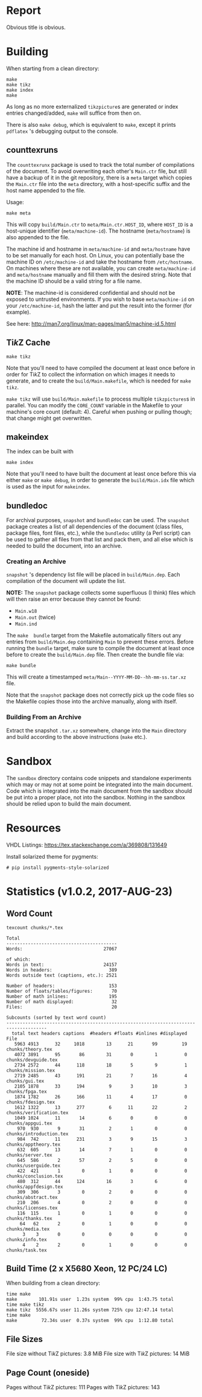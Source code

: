 Report
======

Obvious title is obvious.


Building
========

When starting from a clean directory:
```
make
make tikz
make index
make
```

As long as no more externalized  `tikzpicture`s are generated or index entries
changed/added, `make` will suffice from then on.

There is  also `make debug`, which  is equivalent to `make`,  except it prints
`pdflatex` 's debugging output to the console.

## counttexruns

The `counttexrunx` package  is used to track the total  number of compilations
of the document.  To avoid overwriting each other's `Main.ctr` file, but still
have a  backup of it  in the  git repository, there  is a `meta`  target which
copies the  `Main.ctr` file  into the `meta`  directory, with  a host-specific
suffix and the host name appended to the file.

Usage:
```
make meta
```
This will copy `build/Main.ctr` to `meta/Main.ctr.HOST_ID`, where `HOST_ID` is
a host-unique  identifier (`meta/machine-id`). The  hostname (`meta/hostname`)
is also appended to the file.

The machine id  and hostname in `meta/machine-id` and  `meta/hostname` have to
be set manually for each host. On  Linux, you can potentially base the machine
ID  on  `/etc/machine-id` and  take  the  hostname from  `/etc/hostname`.   On
machines where these  are not available, you can  create `meta/machine-id` and
`meta/hostname` manually and fill them  with the desired string. Note that the
machine ID should be a valid string for a file name.

**NOTE**: The machine-id is considered confidential  and should not be exposed
to  untrusted environments. If  you  wish to  base  `meta/machine-id` on  your
`/etc/machine-id`, hash  the latter and  put the  result into the  former (for
example).

See here: http://man7.org/linux/man-pages/man5/machine-id.5.html


## Ti*k*Z Cache
```
make tikz
```
Note that you'll  need to have compiled  the document at least  once before in
order  for Ti*k*Z  to collect  the  information on  which images  it needs  to
generate, and to  create the `build/Main.makefile`, which is  needed for `make
tikz`.

`make tikz` will use `build/Main.makefile` to process multiple `tikzpictures`s
in parallel.  You can modify the `CORE_COUNT` variable in the Makefile to your
machine's  core count  (default: 4). Careful when  pushing or  pulling though;
that change might get overwritten.

## makeindex
The index can be built with
```
make index
```
Note that you'll need to have built the document at least once before this via
either `make` or `make debug`, in  order to generate the `build/Main.idx` file
which is used as the input for `makeindex`.

## bundledoc
For archival purposes, `snapshot` and  `bundledoc` can be used. The `snapshot`
package  creates a  list of  all dependencies  of the  document (class  files,
package  files, font  files,  etc.),  while the  `bundledoc`  utility (a  Perl
script) can be used to gather all files  from that list and pack them, and all
else which is needed to build the document, into an archive.

### Creating an Archive
`snapshot` 's  dependency list file  will be placed  in `build/Main.dep`. Each
compilation of the document will update the list.

**NOTE:** The  `snapshot` package  collects some  superfluous (I  think) files
which will then raise an error because they cannot be found:

- `Main.w18`
- `Main.out` (twice)
- `Main.ind`

The  `make  bundle`  target  from   the  Makefile  automatically  filters  out
any  entries   from  `build/Main.dep`  containing  `Main`   to  prevent  these
errors. Before running the `bundle` target,  make sure to compile the document
at  least once  before to  create the  `build/Main.dep` file. Then  create the
bundle file via:
```
make bundle
```
This will create a timestamped `meta/Main--YYYY-MM-DD--hh-mm-ss.tar.xz` file.

Note that the `snapshot` package does not  correctly pick up the code files so
the Makefile copies those into the archive manually, along with itself.

### Building From an Archive
Extract the snapshot `.tar.xz` somewhere, change into the `Main` directory and
build according to the above instructions (`make` etc.).


Sandbox
=======

The  `sandbox` directory  contains  code snippets  and standalone  experiments
which may or may not at some  point be integrated into the main document. Code
which is integrated into the main document from the sandbox should be put into
a proper place, not into the  sandbox. Nothing in the sandbox should be relied
upon to build the main document.


Resources
=========
VHDL Listings:
https://tex.stackexchange.com/a/369808/131649

Install solarized theme for pygments:
```
# pip install pygments-style-solarized
```

Statistics (v1.0.2, 2017-AUG-23)
================================

## Word Count

```
texcount chunks/*.tex

Total
-----------------------------------------
Words:                              27067

of which:
Words in text:                      24157
Words in headers:                     389
Words outside text (captions, etc.): 2521

Number of headers:                    153
Number of floats/tables/figures:       70
Number of math inlines:               195
Number of math displayed:              32
Files:                                 20

Subcounts (sorted by text word count)
-------------------------------------------------------------------------------------
  total text headers captions  #headers #floats #inlines #displayed File
   5963 4913      32     1018        13      21       99         19 chunks/theory.tex
   4072 3891      95       86        31       0        1          0 chunks/devguide.tex
   2734 2572      44      118        18       5        9          1 chunks/mission.tex
   2719 2485      43      191        21       7       16          4 chunks/gui.tex
   2105 1878      33      194         9       3       10          3 chunks/fpga.tex
   1874 1782      26      166        11       4       17          0 chunks/fdesign.tex
   1612 1322      13      277         6      11       22          2 chunks/verification.tex
   1049 1024      11       14         6       0        0          0 chunks/appgui.tex
    970  930       9       31         2       1        0          0 chunks/introduction.tex
    984  742      11      231         3       9       15          3 chunks/apptheory.tex
    632  605      13       14         7       1        0          0 chunks/server.tex
    645  586       2       57         2       5        0          0 chunks/userguide.tex
    422  421       1        0         1       0        0          0 chunks/conclusion.tex
    480  312      44      124        16       3        6          0 chunks/appfdesign.tex
    309  306       3        0         2       0        0          0 chunks/abstract.tex
    210  206       4        0         2       0        0          0 chunks/licenses.tex
    116  115       1        0         1       0        0          0 chunks/thanks.tex
     64   62       2        0         1       0        0          0 chunks/media.tex
      3    3       0        0         0       0        0          0 chunks/info.tex
      4    2       2        0         1       0        0          0 chunks/task.tex
```

## Build Time (2 x X5680 Xeon, 12 PC/24 LC)

When building from a clean directory:
```
time make
make        101.91s user  1.23s system  99% cpu  1:43.75 total
time make tikz
make tikz  5556.67s user 11.26s system 725% cpu 12:47.14 total
time make
make         72.34s user  0.37s system  99% cpu  1:12.80 total                           
```

## File Sizes
File size without Ti*k*Z pictures: 3.8 MiB
File size with Ti*k*Z pictures: 14 MiB

## Page Count (oneside)
Pages without Ti*k*Z pictures: 111
Pages with Ti*k*Z pictures: 143
